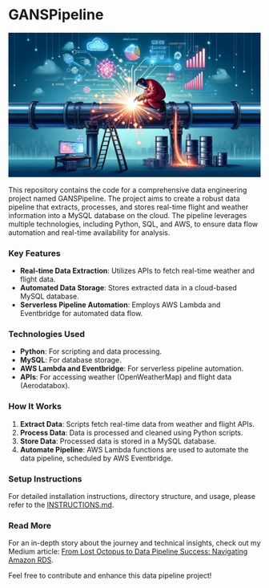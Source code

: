 # GANSPipeline

![Pipeline Overview](images/pipeline_overview.png)

This repository contains the code for a comprehensive data engineering project named GANSPipeline. The project aims to create a robust data pipeline that extracts, processes, and stores real-time flight and weather information into a MySQL database on the cloud. The pipeline leverages multiple technologies, including Python, SQL, and AWS, to ensure data flow automation and real-time availability for analysis.

### Key Features

- **Real-time Data Extraction**: Utilizes APIs to fetch real-time weather and flight data.
- **Automated Data Storage**: Stores extracted data in a cloud-based MySQL database.
- **Serverless Pipeline Automation**: Employs AWS Lambda and Eventbridge for automated data flow.

### Technologies Used

- **Python**: For scripting and data processing.
- **MySQL**: For database storage.
- **AWS Lambda and Eventbridge**: For serverless pipeline automation.
- **APIs**: For accessing weather (OpenWeatherMap) and flight data (Aerodatabox).

### How It Works

1. **Extract Data**: Scripts fetch real-time data from weather and flight APIs.
2. **Process Data**: Data is processed and cleaned using Python scripts.
3. **Store Data**: Processed data is stored in a MySQL database.
4. **Automate Pipeline**: AWS Lambda functions are used to automate the data pipeline, scheduled by AWS Eventbridge.

### Setup Instructions

For detailed installation instructions, directory structure, and usage, please refer to the [INSTRUCTIONS.md](INSTRUCTIONS.md).


### Read More

For an in-depth story about the journey and technical insights, check out my Medium article: [From Lost Octopus to Data Pipeline Success: Navigating Amazon RDS](https://medium.com/your-article-link).

Feel free to contribute and enhance this data pipeline project!
